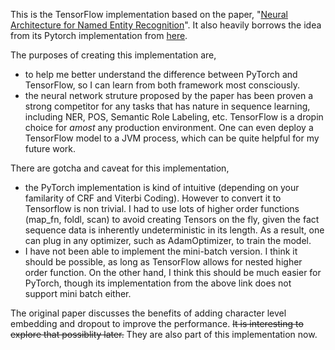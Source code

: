 This is the TensorFlow implementation based on the paper, "[Neural Architecture for Named Entity Recognition](https://arxiv.org/abs/1603.01360)". It also heavily borrows the idea from its Pytorch implementation from [here](http://pytorch.org/tutorials/beginner/nlp/advanced_tutorial.html#advanced-making-dynamic-decisions-and-the-bi-lstm-crf).

The purposes of creating this implementation are,

* to help me better understand the difference between PyTorch and TensorFlow, so I can learn from both framework most consciously.
* the neural network struture proposed by the paper has been proven a strong competitor for any tasks that has nature in sequence learning, including NER, POS, Semantic Role Labeling, etc. TensorFlow is a dropin choice for _amost_ any production environment. One can even deploy a TensorFlow model to a JVM process, which can be quite helpful for my future work.

There are gotcha and caveat for this implementation,

* the PyTorch implementation is kind of intuitive (depending on your familarity of CRF and Viterbi Coding). However to convert it to Tensorflow is non trivial. I had to use lots of higher order functions (map\_fn, foldl, scan) to avoid creating Tensors on the fly, given the fact sequence data is inherently undeterministic in its length. As a result, one can plug in any optimizer, such as AdamOptimizer, to train the model.
* I have not been able to implement the mini-batch version. I think it should be possible, as long as TensorFlow allows for nested higher order function. On the other hand, I think this should be much easier for PyTorch, though its implementation from the above link does not support mini batch either.

The original paper discusses the benefits of adding character level embedding and dropout to improve the performance. ~~It is interesting to explore that possiblity later.~~ They are also part of this implementation now.
